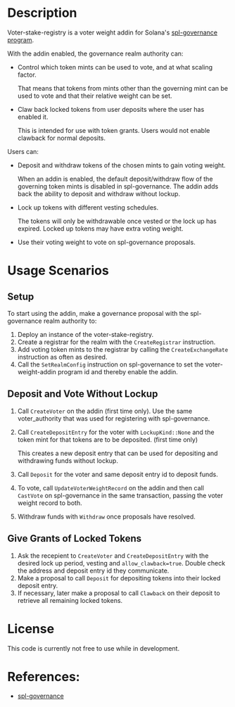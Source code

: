 # Description

Voter-stake-registry is a voter weight addin for Solana's
[spl-governance program](https://github.com/solana-labs/solana-program-library/tree/master/governance).

With the addin enabled, the governance realm authority can:

- Control which token mints can be used to vote, and at what scaling factor.

  That means that tokens from mints other than the governing mint can be used
  to vote and that their relative weight can be set.

- Claw back locked tokens from user deposits where the user has enabled it.

  This is intended for use with token grants. Users would not enable clawback
  for normal deposits.

Users can:

- Deposit and withdraw tokens of the chosen mints to gain voting weight.

  When an addin is enabled, the default deposit/withdraw flow of the governing
  token mints is disabled in spl-governance. The addin adds back the ability
  to deposit and withdraw without lockup.

- Lock up tokens with different vesting schedules.

  The tokens will only be withdrawable once vested or the lock up has expired.
  Locked up tokens may have extra voting weight.

- Use their voting weight to vote on spl-governance proposals.


# Usage Scenarios

## Setup

To start using the addin, make a governance proposal with the spl-governance
realm authority to:
1. Deploy an instance of the voter-stake-registry.
2. Create a registrar for the realm with the `CreateRegistrar` instruction.
3. Add voting token mints to the registrar by calling the `CreateExchangeRate`
   instruction as often as desired.
4. Call the `SetRealmConfig` instruction on spl-governance to set the
   voter-weight-addin program id and thereby enable the addin.

## Deposit and Vote Without Lockup

1. Call `CreateVoter` on the addin (first time only). Use the same
   voter_authority that was used for registering with spl-governance.
2. Call `CreateDepositEntry` for the voter with `LockupKind::None`
   and the token mint for that tokens are to be deposited. (first time only)

   This creates a new deposit entry that can be used for depositing and
   withdrawing funds without lockup.
3. Call `Deposit` for the voter and same deposit entry id to deposit funds.
4. To vote, call `UpdateVoterWeightRecord` on the addin and then call `CastVote`
   on spl-governance in the same transaction, passing the voter weight record
   to both.
5. Withdraw funds with `Withdraw` once proposals have resolved.

## Give Grants of Locked Tokens

1. Ask the recepient to `CreateVoter` and `CreateDepositEntry` with the desired
   lock up period, vesting and `allow_clawback=true`. Double check the address
   and deposit entry id they communicate.
2. Make a proposal to call `Deposit` for depositing tokens into their locked
   deposit entry.
3. If necessary, later make a proposal to call `Clawback` on their deposit to
   retrieve all remaining locked tokens.


# License

This code is currently not free to use while in development.


# References:
* [spl-governance](https://github.com/solana-labs/solana-program-library/tree/master/governance)
